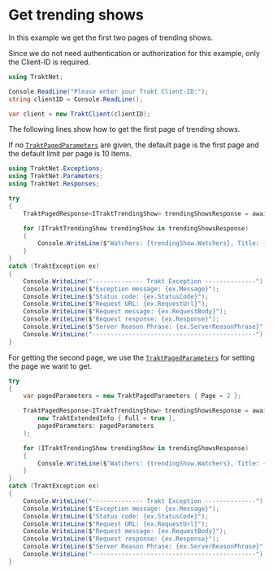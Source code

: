 # Get trending shows

In this example we get the first two pages of trending shows.

Since we do not need authentication or authorization for this example, only the Client-ID is required.

```csharp
using TraktNet;

Console.ReadLine("Please enter your Trakt Client-ID:");
string clientID = Console.ReadLine();

var client = new TraktClient(clientID);
```

The following lines show how to get the first page of trending shows.

If no [`TraktPagedParameters`](xref:TraktNet.Parameters.TraktPagedParameters) are given, the default page is the first page and the default limit per page is 10 items.

```csharp
using TraktNet.Exceptions;
using TraktNet.Parameters;
using TraktNet.Responses;

try
{
    TraktPagedResponse<ITraktTrendingShow> trendingShowsResponse = await client.Shows.GetTrendingShowsAsync(new TraktExtendedInfo { Full = true });

    for (ITraktTrendingShow trendingShow in trendingShowsResponse)
    {
        Console.WriteLine($"Watchers: {trendingShow.Watchers}, Title: {trendingShow.Title}, Year: {trendingShow.Year}, Rating: {trendingShow.Rating}");
    }
}
catch (TraktException ex)
{
    Console.WriteLine("-------------- Trakt Exception --------------");
    Console.WriteLine($"Exception message: {ex.Message}");
    Console.WriteLine($"Status code: {ex.StatusCode}");
    Console.WriteLine($"Request URL: {ex.RequestUrl}");
    Console.WriteLine($"Request message: {ex.RequestBody}");
    Console.WriteLine($"Request response: {ex.Response}");
    Console.WriteLine($"Server Reason Phrase: {ex.ServerReasonPhrase}");
    Console.WriteLine("---------------------------------------------");
}
```

For getting the second page, we use the [`TraktPagedParameters`](xref:TraktNet.Parameters.TraktPagedParameters) for setting the page we want to get.

```csharp
try
{
    var pagedParameters = new TraktPagedParameters { Page = 2 };

    TraktPagedResponse<ITraktTrendingShow> trendingShowsResponse = await client.Shows.GetTrendingShowsAsync(
        new TraktExtendedInfo { Full = true },
        pagedParameters: pagedParameters
    );

    for (ITraktTrendingShow trendingShow in trendingShowsResponse)
    {
        Console.WriteLine($"Watchers: {trendingShow.Watchers}, Title: {trendingShow.Title}, Year: {trendingShow.Year}, Rating: {trendingShow.Rating}");
    }
}
catch (TraktException ex)
{
    Console.WriteLine("-------------- Trakt Exception --------------");
    Console.WriteLine($"Exception message: {ex.Message}");
    Console.WriteLine($"Status code: {ex.StatusCode}");
    Console.WriteLine($"Request URL: {ex.RequestUrl}");
    Console.WriteLine($"Request message: {ex.RequestBody}");
    Console.WriteLine($"Request response: {ex.Response}");
    Console.WriteLine($"Server Reason Phrase: {ex.ServerReasonPhrase}");
    Console.WriteLine("---------------------------------------------");
}
```
